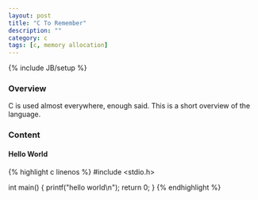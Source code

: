 ```yaml
---
layout: post
title: "C To Remember"
description: ""
category: c
tags: [c, memory allocation]
---
```

{% include JB/setup %}

<!-- Overview -->
<h3>Overview</h3>

C is used almost everywhere, enough said. This is a short overview of the language.

<!-- Content -->
<h3>Content</h3>

<h4></h4>

<!-- Hello World -->
<h4>Hello World</h4>

<!-- Code _______________________________________-->
{% highlight c linenos %}
#include <stdio.h>

int main()
{
    printf("hello world\n");
    return 0;
}
{% endhighlight %}
<!-- /Code ^^^^^^^^^^^^^^^^^^^^^^^^^^^^^^^^^^^^^^-->

